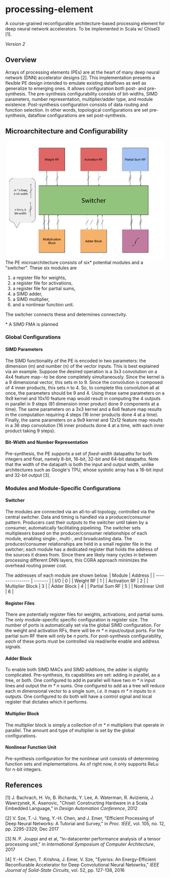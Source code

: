 # processing-element
A course-grained reconfigurable architecture-based processing element for deep neural network accelerators. To be implemented in Scala w/ Chisel3 [1].

*Version 2*

## Overview
Arrays of processing elements (PEs) are at the heart of many deep neural network (DNN) accelerator designs [2]. This implementation presents a flexible PE design intended to emulate existing dataflows as well as generalize to emerging ones. It allows configuration both post- and pre- synthesis. The pre-synthesis configurability consists of bit-widths, SIMD parameters, number representation, multiplier/adder type, and module existence. Post-synthesis configuration consists of data routing and function selection. In other words, topological configurations are set pre-synthesis, dataflow configurations are set post-synthesis.

## Microarchitecture and Configurability

<img align="right" src="img/top-level-arch.png" width="500">

The PE microarchitecture consists of six* potential modules and a "switcher". These six modules are
1. a register file for weights,
2. a register file for activations,
3. a register file for partial sums,
4. a SIMD adder,
5. a SIMD multiplier,
6. and a nonlinear function unit.

The switcher connects these and determines connectvity.

\* A SIMD FMA is planned

### Global Configurations

#### SIMD Parameters
The SIMD functionality of the PE is encoded in two parameters: the dimension (m) and number (n) of the vector inputs. This is best explained via an example. Suppose the desired operation is a 3x3 convolution on a 4x4 feature map--to be done completely simultaneously. Since the kernel is a 9 dimensional vector, this sets m to 9. Since the convolution is composed of 4 inner products, this sets n to 4. So, to complete this convolution all at once, the parameters should be 9 and 4. Using these same parameters on a 9x9 kernel and 10x10 feature map would result in computing the 4 outputs in parallel in 9 steps (81 dimension inner product done 9 components at a time). The same parameters on a 3x3 kernel and a 6x6 feature map results in the computation requiring 4 steps (16 inner products done 4 at a time). Finally, the same parameters on a 9x9 kernel and 12x12 feature map results in a 36 step convolution (16 inner products done 4 at a time, with each inner product taking 9 steps).

#### Bit-Width and Number Representation
Pre-synthesis, the PE supports a set of *fixed-width* datapaths for both integers and float, namely 8-bit, 16-bit, 32-bit and 64-bit datapaths. Note that the width of the datapath is both the input and output width, unlike architectures such as Google's TPU, whose systolic array has a 16-bit input and 32-bit output [3].

### Modules and Module-Specific Configurations

#### Switcher
The modules are connected via an all-to-all topology, controlled via the central switcher. Data and timing is handled via a producer/consumer pattern. Producers cast their outputs to the switcher until taken by a consumer, automatically facilitating pipelining. The switcher sets multiplexers based on the producer/consumer relationships of each module, enabling single-, multi-, and broadcasting data. The producer/consumer relationships are held in a small register file in the switcher; each module has a dedicated register that holds the address of the sources it draws from. Since there are likely many cycles in between processing different DNN layers, this CGRA approach minimizes the overhead routing power cost.

The addresses of each module are shown below.
| Module           | Address |
| ---------------- | ------- |
| I/O              | 0       |
| Weight RF        | 1       |
| Activation RF    | 2       |
| Multiplier Block | 3       |
| Adder Block      | 4       |
| Partial Sum RF   | 5       |
| Nonlinear Unit   | 6       |

#### Register Files
There are potentially register files for weights, activations, and partial sums. The only module-specific specific configuration is register size. The number of ports is automatically set via the global SIMD configuration. For the weight and activation RFs, there will be *m * n* input/output ports. For the partial sum RF there will only be *n* ports. For post-synthesis configurability, *each* of these ports must be controlled via read/write enable and address signals.

#### Adder Block
To enable both SIMD MACs and SIMD additions, the adder is slightly complicated. Pre-synthesis, its capabilities are set: adding in parallel, as a tree, or both. One configured to add in parallel will have two *m * n* input lines and output the *m * n* sums. One configured to add as a tree will reduce each *m* dimensional vector to a single sum, *i.e.* it maps *m * n* inputs to *n* outputs. One configured to do both will have a control signal and local register that dictates which it performs.

#### Multiplier Block
The multiplier block is simply a collection of *m * n* multipliers that operate in parallel. The amount and type of multiplier is set by the global configurations.

#### Nonlinear Function Unit
Pre-synthesis configuration for the nonlinear unit consists of determining function sets and implementations. As of right now, it only supports ReLu for n-bit integers.

## References
[1] J. Bachrach, H. Vo, B. Richards, Y. Lee, A. Waterman, R. Avizienis, J. Wawrzynek, K. Asanovic, "Chisel: Constructing Hardware in a Scala Embedded Language," in *Design Automation Conference*, 2012

[2] V. Sze, T.-J. Yang, Y.-H. Chen, and J. Emer, "Efficient Processing of Deep Neural Networks: A Tutorial and Survey," in *Proc. IEEE*, vol. 105, no. 12, pp. 2295-2329, Dec 2017

[3] N. P. Jouppi and et al, "In-datacenter performance analysis of a tensor processing unit," in *International Symposium of Computer Architecture*, 2017

[4] Y.-H. Chen, T. Krishna, J. Emer, V. Sze, "Eyeriss: An Energy-Efficient Reconfiurable Accelerator for Deep Convolutional Neural Netowrks," *IEEE Journal of Solid-State Circuits*, vol. 52, pp. 127-138, 2016
